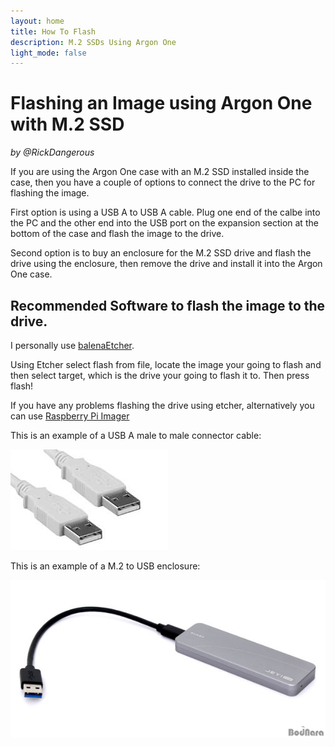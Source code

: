 ```yaml
---
layout: home
title: How To Flash
description: M.2 SSDs Using Argon One
light_mode: false
---
```


# Flashing an Image using Argon One with M.2 SSD
_by @RickDangerous_

If you are using the Argon One case with an M.2 SSD installed inside the case, then you
have a couple of options to connect the drive to the PC for flashing the image.

First option is using a USB A to USB A cable.
Plug one end of the calbe into the PC and the other end into the USB port on the expansion section
at the bottom of the case and flash the image to the drive.

Second option is to buy an enclosure for the M.2 SSD drive and flash the drive using the
enclosure, then remove the drive and install it into the Argon One case.

## Recommended Software to flash the image to the drive.

I personally use [balenaEtcher](https://www.balena.io/etcher/).

Using Etcher select flash from file, locate the image your going to flash and
then select target, which is the drive your going to flash it to. Then press flash!

If you have any problems flashing the drive using etcher, alternatively you can use
[Raspberry Pi Imager](https://www.raspberrypi.com/software/)

This is an example of a USB A male to male connector cable:

![usb_male.jpeg](/assets/guides/usb_male.jpg "USB Type A Male to Male Connector")

This is an example of a M.2 to USB enclosure:

![m2_enclosure.jpeg](/assets/guides/m2_enclosure.jpeg "M.2 SSD USB Enclosure")
